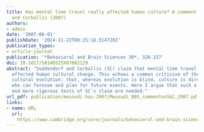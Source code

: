 ```yaml
---
title: Has mental time travel really affected human culture? A comment on Suddendorf
  and Corballis (2007)
authors:
- admin
date: '2007-06-01'
publishDate: '2024-11-22T08:25:18.514720Z'
publication_types:
- article-journal
publication: '*Behavioral and Brain Sciences 30*, 326-327'
doi: 10.1017/S0140525X07002129
abstract: "Suddendorf and Corballis (SC) claim that mental time travel has significantly
  affected human cultural change. This echoes a common criticism of theories of Darwinian
  cultural evolution: that, whereas evolution is blind, culture is directed by people
  who can foresee and plan for future events. Here I argue that such a claim is premature,
  and more rigorous tests of SC's claim are needed."
url_pdf: publication/mesoudi-has-2007/Mesoudi_BBS_commentonS&C_2007.pdf
links:
- name: URL
  url: 
    https://www.cambridge.org/core/journals/behavioral-and-brain-sciences/article/has-mental-time-travel-really-affected-human-culture/B7085D14AD331019B89E8FF6E1F259EE
---
```

